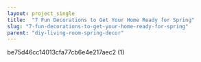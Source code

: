 ```yaml
---
layout: project_single
title:  "7 Fun Decorations to Get Your Home Ready for Spring"
slug: "7-fun-decorations-to-get-your-home-ready-for-spring"
parent: "diy-living-room-spring-decor"
---
```

be75d46cc14013cfa77cb6e4e217aec2 (1)